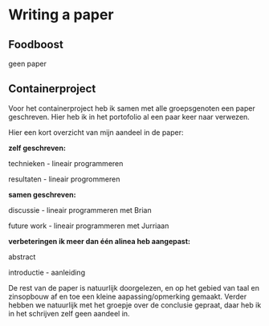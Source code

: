 # Writing a paper

## Foodboost

geen paper

## Containerproject

Voor het containerproject heb ik samen met alle groepsgenoten een paper geschreven. Hier heb ik in het portofolio al een paar keer naar verwezen. 

Hier een kort overzicht van mijn aandeel in de paper:

**zelf geschreven:**

technieken - lineair programmeren

resultaten - lineair progrommeren

**samen geschreven:**

discussie - lineair programmeren met Brian

future work - lineair programmeren met Jurriaan

**verbeteringen ik meer dan één alinea heb aangepast:**

abstract

introductie - aanleiding

De rest van de paper is natuurlijk doorgelezen, en op het gebied van taal en zinsopbouw af en toe een kleine aapassing/opmerking gemaakt.
Verder hebben we natuurlijk met het groepje over de conclusie gepraat, daar heb ik in het schrijven zelf geen aandeel in.
